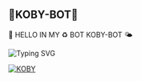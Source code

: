 ## 🩵KOBY-BOT🩵
🌼 HELLO IN MY ♻️ BOT  KOBY-BOT 🌤


![Typing SVG](https://readme-typing-svg.demolab.com?font=Ribeye&size=50&pause=1000&color=ff0000&center=true&width=900&height=100&lines=Its%20KOBY-BOT;%20Multi-Device%20WhatsApp%20Bot;%20Developed%20By%20KOBY%20SIMO)
<p align="center">
  

[![KOBY](https://qu.ax/hvhcP.jpg)](https://youtu.be/WcA7GZuaN0A)
